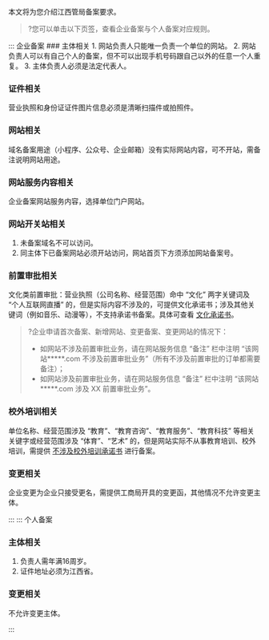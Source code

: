 本文将为您介绍江西管局备案要求。
>?您可以单击以下页签，查看企业备案与个人备案对应规则。

<dx-tabs>
::: 企业备案
### 主体相关
1. 网站负责人只能唯一负责一个单位的网站。
2. 网站负责人可以有自己个人的备案，但不可以出现手机号码跟自己以外的任意一个人重复。
3. 主体负责人必须是法定代表人。

### 证件相关
营业执照和身份证证件图片信息必须是清晰扫描件或拍照件。

### 网站相关
域名备案用途（小程序、公众号、企业邮箱）没有实际网站内容，可不开站，需备注说明网站用途。


### 网站服务内容相关
企业备案网站服务内容，选择单位门户网站。

### 网站开关站相关
1. 未备案域名不可以访问。
2. 同主体下已备案网站必须开站访问，网站首页下方须添加网站备案号。

### 前置审批相关
文化类前置审批：营业执照（公司名称、经营范围）命中 “文化” 两字关键词及 “个人互联网直播” 的，但是实际内容不涉及的，可提供文化承诺书；涉及其他关键词（例如音乐、动漫等），不支持承诺书备案。具体可查看 [文化承诺书](https://cloud.tencent.com/document/product/243/14968#culturecommitmentLetter)。
>?企业申请首次备案、新增网站、变更备案、变更网站的情况下：
>- 如网站不涉及前置审批业务，请在网站服务信息 “备注” 栏中注明 “该网站\*\*\*\*\*.com 不涉及前置审批业务”（所有不涉及前置审批的订单都需要备注）；
>- 如网站涉及前置审批业务，请在网站服务信息 “备注” 栏中注明 “该网站 \*\*\*\*\*.com 涉及 XX 前置审批业务”。

### 校外培训相关
单位名称、经营范围涉及 “教育”、“教育咨询”、“教育服务”、“教育科技” 等相关关键字或经营范围涉及 “体育”、“艺术” 的，但是网站实际不从事教育培训、校外培训，需提供 [不涉及校外培训承诺书](https://cloud.tencent.com/document/product/243/60498) 进行备案。

### 变更相关
企业变更为企业只接受更名，需提供工商局开具的变更函，其他情况不允许变更主体。

:::
::: 个人备案
### 主体相关
1. 负责人需年满16周岁。
2. 证件地址必须为江西省。

### 变更相关
不允许变更主体。

:::
</dx-tabs>

